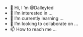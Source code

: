 - 👋 Hi, I
’m @Dalleyted
- 👀 I’m interested in ...
- 🌱 I’m currently learning ...
- 💞️ I’m looking to collaborate on ...
- 📫 How to reach me ...

<!---
Dalleyted/Dalleyted is  ✨ special ✨ repository because its `README.md` (this file) appears on your GitHub profile.
You can click the Preview link to take a look at your changes.
--->

